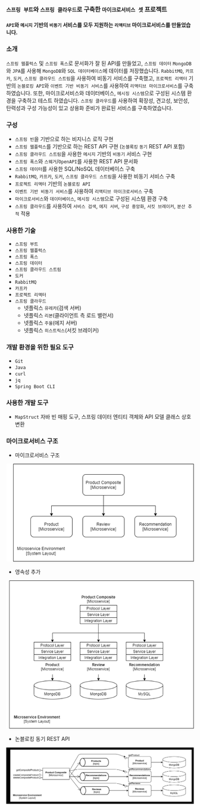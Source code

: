 ### `스프링 부트`와 `스프링 클라우드`로 구축한 `마이크로서비스 셋` 프로젝트

#### `API`와 `메시지` 기반의 `비동기` 서비스를 모두 지원하는 `리액티브` 마이크로서비스를 만들었습니다.

### 소개 

`스프링 웹플럭스` 및 `스프링 폭스`로 문서화가 잘 된 API를 만들었고, 
`스프링 데이터` `MongoDB`와 `JPA`를 사용해 `MongoDB`와 `SQL 데이터베이스`에 데이터를 저장했습니다.
`RabbitMQ`, `카프카`, `도커`, `스프링 클라우드 스트림`을 사용하여 비동기 서비스를 구축했고,
`프로젝트 리액터` 기반의 `논블로킹 API`와 `이벤트 기반 비동기 서비스`를 사용하여 `리액티브 마이크로서비스`를 구축하였습니다.
또한, 마이크로서비스와 데이터베이스, `메시징 시스템`으로 구성된 시스템 환경을 구축하고 테스트 하였습니다.
`스프링 클라우드`를 사용하여 확장성, 견고성, 보안성, 탄력성과 구성 가능성이 있고 상용화 준비가 완료된 서비스를 구축하였습니다.


### 구성

- `스프링 빈`을 기반으로 하는 비지니스 로직 구현
- `스프링 웹플럭스`를 기반으로 하는 REST API 구현 (`논블록킹` `동기` REST API 포함)
- `스프링 클라우드 스트림`을 사용한 `메시지` 기반의 `비동기` 서비스 구현 
- `스프링 폭스`와 `스웨거`/`OpenAPI`를 사용한 REST API 문서화
- `스프링 데이터`를 사용한 SQL/NoSQL 데이터베이스 구축
- `RabbitMQ`, `카프카`, `도커`, `스프링 클라우드 스트림`을 사용한 비동기 서비스 구축
- `프로젝트 리액터` 기반의 `논블로킹 API`
- `이벤트 기반 비동기 서비스`를 사용하여 `리액티브 마이크로서비스` 구축
- `마이크로서비스`와 `데이터베이스`, `메시징 시스템`으로 구성된 시스템 환경 구축
- `스프링 클라우드`를 사용하여 `서비스 검색`, `에지 서버`, `구성 중앙화`, `서킷 브레이커`, `분산 추적` 적용

### 사용한 기술

- `스프링 부트`
- `스프링 웹플럭스`
- `스프링 폭스`
- `스프링 데이터`
- `스프링 클라우드 스트림`
- `도커`
- `RabbitMQ`
- `카프카`
- `프로젝트 리액터`
- `스프링 클라우드`
   - 넷플릭스 `유레카`(검색 서버)
   - 넷플릭스 `리본`(클라이언트 측 로드 밸런서)
   - 넷플릭스 `주울`(에지 서버)
   - 넷플릭스 `히스트릭스`(서킷 브레이커)

### 개발 환경을 위한 필요 도구

- `Git`
- `Java`
- `curl`
- `jq`
- `Spring Boot CLI`

### 사용한 개발 도구
- `MapStruct` 자바 빈 매핑 도구, 스프링 데이터 엔티티 객체와 API 모델 클래스 상호 변환

### 마이크로서비스 구조

- 마이크로서비스 구조

<img src="resources/images/Microservice.png" title="구조"></img><br/>

- 영속성 추가

<img src="resources/images/Persistence.png" title="영속성 추가"></img><br/>

- 논블로킹 동기 REST API

<img src="resources/images/Nonblocking_API.png" title="논블로킹 동기 REST API"></img><br/>